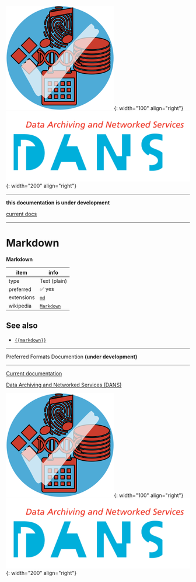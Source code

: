 ![img](../images/formats.png){: width="100" align="right"}
![img](../images/DANS.png){: width="200" align="right"}

---

**this documentation is under development**

[current docs]({{preferredFormats}})

---



# Markdown

**Markdown**

item | info
--- | ---
type | Text (plain)
preferred | ✅ yes
extensions | [`md`](../extensions/md.md)
wikipedia | [`Markdown`]({{wikipedia}}/Markdown)



## See also
*   [`{{markdown}}`]({{markdown}})




---

Preferred Formats Documention **(under development)**

---

[Current documentation]({{preferredFormats}})

[Data Archiving and Networked Services (DANS)]({{dans}})

![img](../images/formats.png){: width="100" align="right"}
![img](../images/DANS.png){: width="200" align="right"}
